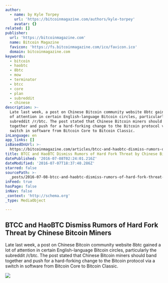 ```yaml
---
author:
  - name: by Kyle Torpey
    url: 'https://bitcoinmagazine.com/authors/kyle-torpey'
    avatar: {}
related: []
publisher:
  url: 'https://bitcoinmagazine.com'
  name: Bitcoin Magazine
  favicon: 'https://fs.bitcoinmagazine.com/ico/favicon.ico'
  domain: bitcoinmagazine.com
keywords:
  - bitcoin
  - haobtc
  - 8btc
  - mow
  - terminator
  - btcc
  - core
  - plan
  - subreddit
  - chinese
description: >-
  Late last week, a post on Chinese Bitcoin community website 8btc gained a lot
  of attention in certain English-language Bitcoin circles, particularly the
  subreddit /r/btc. The post stated that Chinese Bitcoin miners should band
  together and push for a hard-forking change to the Bitcoin protocol via a
  switch in software from Bitcoin Core to Bitcoin Classic.
inLanguage: en
app_links: []
isBasedOnUrl: >-
  https://bitcoinmagazine.com/articles/btcc-and-haobtc-dismiss-rumors-of-hard-fork-threat-by-chinese-bitcoin-miners-1467913670
title: BTCC and HaoBTC Dismiss Rumors of Hard Fork Threat by Chinese Bitcoin Miners
datePublished: '2016-07-08T02:24:01.216Z'
dateModified: '2016-07-07T18:37:40.286Z'
starred: false
sourcePath: >-
  _posts/2016-07-08-btcc-and-haobtc-dismiss-rumors-of-hard-fork-threat-by-chines.md
inFeed: true
hasPage: false
inNav: false
_context: 'http://schema.org'
_type: MediaObject

---
```

<article style=""><h1>BTCC and HaoBTC Dismiss Rumors of Hard Fork Threat by Chinese Bitcoin Miners</h1><p>Late last week, a post on Chinese Bitcoin community website 8btc gained a lot of attention in certain English-language Bitcoin circles, particularly the subreddit /r/btc. The post stated that Chinese Bitcoin miners should band together and push for a hard-forking change to the Bitcoin protocol via a switch in software from Bitcoin Core to Bitcoin Classic.</p><img src="https://fs.bitcoinmagazine.com/img/articles/btcc-and-haobtc-dismiss-rumors-of-hard-fork-threat-by-chinese-bitcoin-miners.jpg" /></article>